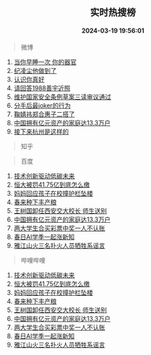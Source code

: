 <div align="center"><h2>实时热搜榜</h2><h4>2024-03-19 19:56:01</h4></div>

> 微博  

1. [当你早睡一次 你的器官](https://s.weibo.com/weibo?q=%E5%BD%93%E4%BD%A0%E6%97%A9%E7%9D%A1%E4%B8%80%E6%AC%A1%20%E4%BD%A0%E7%9A%84%E5%99%A8%E5%AE%98&t=31&band_rank=1&Refer=top)<br />
2. [纪凌尘他做到了](https://s.weibo.com/weibo?q=%E7%BA%AA%E5%87%8C%E5%B0%98%E4%BB%96%E5%81%9A%E5%88%B0%E4%BA%86&t=31&band_rank=2&Refer=top)<br />
3. [认识你真好](https://s.weibo.com/weibo?q=%23%E8%AE%A4%E8%AF%86%E4%BD%A0%E7%9C%9F%E5%A5%BD%23&t=31&band_rank=3&Refer=top)<br />
4. [请回答1988善宇近照](https://s.weibo.com/weibo?q=%23%E8%AF%B7%E5%9B%9E%E7%AD%941988%E5%96%84%E5%AE%87%E8%BF%91%E7%85%A7%23&t=31&band_rank=4&Refer=top)<br />
5. [维护国家安全条例草案三读审议通过](https://s.weibo.com/weibo?q=%23%E7%BB%B4%E6%8A%A4%E5%9B%BD%E5%AE%B6%E5%AE%89%E5%85%A8%E6%9D%A1%E4%BE%8B%E8%8D%89%E6%A1%88%E4%B8%89%E8%AF%BB%E5%AE%A1%E8%AE%AE%E9%80%9A%E8%BF%87%23&t=31&band_rank=5&Refer=top)<br />
6. [分手后最joker的行为](https://s.weibo.com/weibo?q=%23%E5%88%86%E6%89%8B%E5%90%8E%E6%9C%80joker%E7%9A%84%E8%A1%8C%E4%B8%BA%23&t=31&band_rank=6&Refer=top)<br />
7. [鞠婧祎郑合惠子二搭了](https://s.weibo.com/weibo?q=%23%E9%9E%A0%E5%A9%A7%E7%A5%8E%E9%83%91%E5%90%88%E6%83%A0%E5%AD%90%E4%BA%8C%E6%90%AD%E4%BA%86%23&t=31&band_rank=7&Refer=top)<br />
8. [中国拥有亿元资产的家庭达13.3万户](https://s.weibo.com/weibo?q=%23%E4%B8%AD%E5%9B%BD%E6%8B%A5%E6%9C%89%E4%BA%BF%E5%85%83%E8%B5%84%E4%BA%A7%E7%9A%84%E5%AE%B6%E5%BA%AD%E8%BE%BE13.3%E4%B8%87%E6%88%B7%23&t=31&band_rank=8&Refer=top)<br />
9. [接下来杭州是这样的](https://s.weibo.com/weibo?q=%23%E6%8E%A5%E4%B8%8B%E6%9D%A5%E6%9D%AD%E5%B7%9E%E6%98%AF%E8%BF%99%E6%A0%B7%E7%9A%84%23&t=31&band_rank=9&Refer=top)<br />

> 知乎  


> 百度  

1. [技术创新驱动低碳未来](https://www.baidu.com/s?wd=%E6%8A%80%E6%9C%AF%E5%88%9B%E6%96%B0%E9%A9%B1%E5%8A%A8%E4%BD%8E%E7%A2%B3%E6%9C%AA%E6%9D%A5&sa=fyb_news&rsv_dl=fyb_news)<br />
2. [恒大被罚41.75亿到底怎么缴](https://www.baidu.com/s?wd=%E6%81%92%E5%A4%A7%E8%A2%AB%E7%BD%9A41.75%E4%BA%BF%E5%88%B0%E5%BA%95%E6%80%8E%E4%B9%88%E7%BC%B4&sa=fyb_news&rsv_dl=fyb_news)<br />
3. [妈妈回应孩子在校撞护栏坠楼](https://www.baidu.com/s?wd=%E5%A6%88%E5%A6%88%E5%9B%9E%E5%BA%94%E5%AD%A9%E5%AD%90%E5%9C%A8%E6%A0%A1%E6%92%9E%E6%8A%A4%E6%A0%8F%E5%9D%A0%E6%A5%BC&sa=fyb_news&rsv_dl=fyb_news)<br />
4. [春来种下丰产粮](https://www.baidu.com/s?wd=%E6%98%A5%E6%9D%A5%E7%A7%8D%E4%B8%8B%E4%B8%B0%E4%BA%A7%E7%B2%AE&sa=fyb_news&rsv_dl=fyb_news)<br />
5. [王树国卸任西安交大校长 师生送别](https://www.baidu.com/s?wd=%E7%8E%8B%E6%A0%91%E5%9B%BD%E5%8D%B8%E4%BB%BB%E8%A5%BF%E5%AE%89%E4%BA%A4%E5%A4%A7%E6%A0%A1%E9%95%BF+%E5%B8%88%E7%94%9F%E9%80%81%E5%88%AB&sa=fyb_news&rsv_dl=fyb_news)<br />
6. [中国拥有亿元资产的家庭达13.3万户](https://www.baidu.com/s?wd=%E4%B8%AD%E5%9B%BD%E6%8B%A5%E6%9C%89%E4%BA%BF%E5%85%83%E8%B5%84%E4%BA%A7%E7%9A%84%E5%AE%B6%E5%BA%AD%E8%BE%BE13.3%E4%B8%87%E6%88%B7&sa=fyb_news&rsv_dl=fyb_news)<br />
7. [两大学生合买彩票中奖一人不认账](https://www.baidu.com/s?wd=%E4%B8%A4%E5%A4%A7%E5%AD%A6%E7%94%9F%E5%90%88%E4%B9%B0%E5%BD%A9%E7%A5%A8%E4%B8%AD%E5%A5%96%E4%B8%80%E4%BA%BA%E4%B8%8D%E8%AE%A4%E8%B4%A6&sa=fyb_news&rsv_dl=fyb_news)<br />
8. [春日AI学季一起涨新知](https://www.baidu.com/s?wd=%E6%98%A5%E6%97%A5AI%E5%AD%A6%E5%AD%A3%E4%B8%80%E8%B5%B7%E6%B6%A8%E6%96%B0%E7%9F%A5&sa=fyb_news&rsv_dl=fyb_news)<br />
9. [雅江山火三名扑火人员牺牲系谣言](https://www.baidu.com/s?wd=%E9%9B%85%E6%B1%9F%E5%B1%B1%E7%81%AB%E4%B8%89%E5%90%8D%E6%89%91%E7%81%AB%E4%BA%BA%E5%91%98%E7%89%BA%E7%89%B2%E7%B3%BB%E8%B0%A3%E8%A8%80&sa=fyb_news&rsv_dl=fyb_news)<br />

> 哔哩哔哩  

1. [技术创新驱动低碳未来](https://www.baidu.com/s?wd=%E6%8A%80%E6%9C%AF%E5%88%9B%E6%96%B0%E9%A9%B1%E5%8A%A8%E4%BD%8E%E7%A2%B3%E6%9C%AA%E6%9D%A5&sa=fyb_news&rsv_dl=fyb_news)<br />
2. [恒大被罚41.75亿到底怎么缴](https://www.baidu.com/s?wd=%E6%81%92%E5%A4%A7%E8%A2%AB%E7%BD%9A41.75%E4%BA%BF%E5%88%B0%E5%BA%95%E6%80%8E%E4%B9%88%E7%BC%B4&sa=fyb_news&rsv_dl=fyb_news)<br />
3. [妈妈回应孩子在校撞护栏坠楼](https://www.baidu.com/s?wd=%E5%A6%88%E5%A6%88%E5%9B%9E%E5%BA%94%E5%AD%A9%E5%AD%90%E5%9C%A8%E6%A0%A1%E6%92%9E%E6%8A%A4%E6%A0%8F%E5%9D%A0%E6%A5%BC&sa=fyb_news&rsv_dl=fyb_news)<br />
4. [春来种下丰产粮](https://www.baidu.com/s?wd=%E6%98%A5%E6%9D%A5%E7%A7%8D%E4%B8%8B%E4%B8%B0%E4%BA%A7%E7%B2%AE&sa=fyb_news&rsv_dl=fyb_news)<br />
5. [王树国卸任西安交大校长 师生送别](https://www.baidu.com/s?wd=%E7%8E%8B%E6%A0%91%E5%9B%BD%E5%8D%B8%E4%BB%BB%E8%A5%BF%E5%AE%89%E4%BA%A4%E5%A4%A7%E6%A0%A1%E9%95%BF+%E5%B8%88%E7%94%9F%E9%80%81%E5%88%AB&sa=fyb_news&rsv_dl=fyb_news)<br />
6. [中国拥有亿元资产的家庭达13.3万户](https://www.baidu.com/s?wd=%E4%B8%AD%E5%9B%BD%E6%8B%A5%E6%9C%89%E4%BA%BF%E5%85%83%E8%B5%84%E4%BA%A7%E7%9A%84%E5%AE%B6%E5%BA%AD%E8%BE%BE13.3%E4%B8%87%E6%88%B7&sa=fyb_news&rsv_dl=fyb_news)<br />
7. [两大学生合买彩票中奖一人不认账](https://www.baidu.com/s?wd=%E4%B8%A4%E5%A4%A7%E5%AD%A6%E7%94%9F%E5%90%88%E4%B9%B0%E5%BD%A9%E7%A5%A8%E4%B8%AD%E5%A5%96%E4%B8%80%E4%BA%BA%E4%B8%8D%E8%AE%A4%E8%B4%A6&sa=fyb_news&rsv_dl=fyb_news)<br />
8. [春日AI学季一起涨新知](https://www.baidu.com/s?wd=%E6%98%A5%E6%97%A5AI%E5%AD%A6%E5%AD%A3%E4%B8%80%E8%B5%B7%E6%B6%A8%E6%96%B0%E7%9F%A5&sa=fyb_news&rsv_dl=fyb_news)<br />
9. [雅江山火三名扑火人员牺牲系谣言](https://www.baidu.com/s?wd=%E9%9B%85%E6%B1%9F%E5%B1%B1%E7%81%AB%E4%B8%89%E5%90%8D%E6%89%91%E7%81%AB%E4%BA%BA%E5%91%98%E7%89%BA%E7%89%B2%E7%B3%BB%E8%B0%A3%E8%A8%80&sa=fyb_news&rsv_dl=fyb_news)<br />
